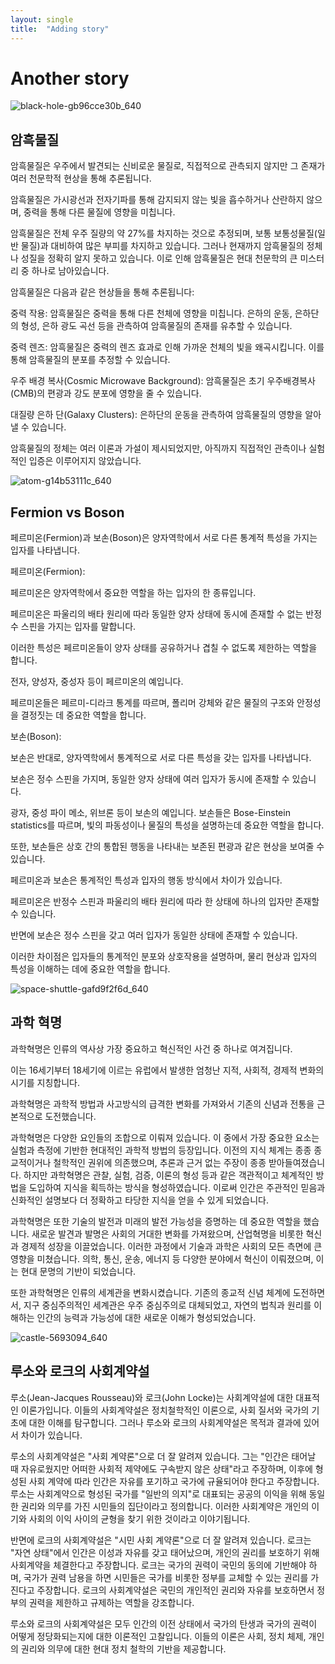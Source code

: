 ```yaml
---
layout: single
title:  "Adding story"
---
```



# Another story




![black-hole-gb96cce30b_640](https://github.com/jasminherb/jasminherb.github.io/assets/133365586/05805208-efbf-4b4d-ad5e-821b5476e840)



## 암흑물질

암흑물질은 우주에서 발견되는 신비로운 물질로, 직접적으로 관측되지 않지만 그 존재가 여러 천문학적 현상을 통해 추론됩니다.

암흑물질은 가시광선과 전자기파를 통해 감지되지 않는 빛을 흡수하거나 산란하지 않으며, 중력을 통해 다른 물질에 영향을 미칩니다.

암흑물질은 전체 우주 질량의 약 27%를 차지하는 것으로 추정되며, 보통 보통성물질(일반 물질)과 대비하여 많은 부피를 차지하고 있습니다. 
그러나 현재까지 암흑물질의 정체나 성질을 정확히 알지 못하고 있습니다. 이로 인해 암흑물질은 현대 천문학의 큰 미스터리 중 하나로 남아있습니다.



암흑물질은 다음과 같은 현상들을 통해 추론됩니다:

중력 작용: 암흑물질은 중력을 통해 다른 천체에 영향을 미칩니다. 은하의 운동, 은하단의 형성, 은하 광도 곡선 등을 관측하여 암흑물질의 존재를 유추할 수 있습니다.

중력 렌즈: 암흑물질은 중력의 렌즈 효과로 인해 가까운 천체의 빛을 왜곡시킵니다. 이를 통해 암흑물질의 분포를 추정할 수 있습니다.

우주 배경 복사(Cosmic Microwave Background): 암흑물질은 초기 우주배경복사(CMB)의 편광과 강도 분포에 영향을 줄 수 있습니다.

대질량 은하 단(Galaxy Clusters): 은하단의 운동을 관측하여 암흑물질의 영향을 알아낼 수 있습니다.

암흑물질의 정체는 여러 이론과 가설이 제시되었지만, 아직까지 직접적인 관측이나 실험적인 입증은 이루어지지 않았습니다. 











![atom-g14b53111c_640](https://github.com/jasminherb/jasminherb.github.io/assets/133365586/ef6392d0-bcb1-4568-bd55-b11088552eba)




## Fermion vs Boson


페르미온(Fermion)과 보손(Boson)은 양자역학에서 서로 다른 통계적 특성을 가지는 입자를 나타냅니다.

페르미온(Fermion):

페르미온은 양자역학에서 중요한 역할을 하는 입자의 한 종류입니다. 

페르미온은 파울리의 배타 원리에 따라 동일한 양자 상태에 동시에 존재할 수 없는 반정수 스핀을 가지는 입자를 말합니다. 

이러한 특성은 페르미온들이 양자 상태를 공유하거나 겹칠 수 없도록 제한하는 역할을 합니다. 

전자, 양성자, 중성자 등이 페르미온의 예입니다. 

페르미온들은 페르미-디라크 통계를 따르며, 폴리머 강체와 같은 물질의 구조와 안정성을 결정짓는 데 중요한 역할을 합니다.


보손(Boson):

보손은 반대로, 양자역학에서 통계적으로 서로 다른 특성을 갖는 입자를 나타냅니다. 

보손은 정수 스핀을 가지며, 동일한 양자 상태에 여러 입자가 동시에 존재할 수 있습니다. 

광자, 중성 파이 메소, 위브론 등이 보손의 예입니다. 보손들은 Bose-Einstein statistics를 따르며, 빛의 파동성이나 물질의 특성을 설명하는데 중요한 역할을 합니다. 

또한, 보손들은 상호 간의 통합된 행동을 나타내는 보존된 편광과 같은 현상을 보여줄 수 있습니다.

페르미온과 보손은 통계적인 특성과 입자의 행동 방식에서 차이가 있습니다. 

페르미온은 반정수 스핀과 파울리의 배타 원리에 따라 한 상태에 하나의 입자만 존재할 수 있습니다. 

반면에 보손은 정수 스핀을 갖고 여러 입자가 동일한 상태에 존재할 수 있습니다. 

이러한 차이점은 입자들의 통계적인 분포와 상호작용을 설명하며, 물리 현상과 입자의 특성을 이해하는 데에 중요한 역할을 합니다.












![space-shuttle-gafd9f2f6d_640](https://github.com/jasminherb/jasminherb.github.io/assets/133365586/09619664-6b2f-477c-b485-387db63dc956)




## 과학 혁명

과학혁명은 인류의 역사상 가장 중요하고 혁신적인 사건 중 하나로 여겨집니다. 

이는 16세기부터 18세기에 이르는 유럽에서 발생한 엄청난 지적, 사회적, 경제적 변화의 시기를 지칭합니다. 

과학혁명은 과학적 방법과 사고방식의 급격한 변화를 가져와서 기존의 신념과 전통을 근본적으로 도전했습니다.

과학혁명은 다양한 요인들의 조합으로 이뤄져 있습니다. 이 중에서 가장 중요한 요소는 실험과 측정에 기반한 현대적인 과학적 방법의 등장입니다. 
이전의 지식 체계는 종종 종교적이거나 철학적인 권위에 의존했으며, 추론과 근거 없는 주장이 종종 받아들여졌습니다. 
하지만 과학혁명은 관찰, 실험, 검증, 이론의 형성 등과 같은 객관적이고 체계적인 방법을 도입하여 지식을 획득하는 방식을 형성하였습니다. 
이로써 인간은 주관적인 믿음과 신화적인 설명보다 더 정확하고 타당한 지식을 얻을 수 있게 되었습니다.

과학혁명은 또한 기술의 발전과 미래의 발전 가능성을 증명하는 데 중요한 역할을 했습니다. 
새로운 발견과 발명은 사회의 거대한 변화를 가져왔으며, 산업혁명을 비롯한 혁신과 경제적 성장을 이끌었습니다. 
이러한 과정에서 기술과 과학은 사회의 모든 측면에 큰 영향을 미쳤습니다. 
의학, 통신, 운송, 에너지 등 다양한 분야에서 혁신이 이뤄졌으며, 이는 현대 문명의 기반이 되었습니다.

또한 과학혁명은 인류의 세계관을 변화시켰습니다. 
기존의 종교적 신념 체계에 도전하면서, 지구 중심주의적인 세계관은 우주 중심주의로 대체되었고, 
자연의 법칙과 원리를 이해하는 인간의 능력과 가능성에 대한 새로운 이해가 형성되었습니다. 








![castle-5693094_640](https://github.com/jasminherb/jasminherb.github.io/assets/133365586/2cc7e363-0878-4956-b11e-d62018ffe1c4)




## 루소와 로크의 사회계약설


루소(Jean-Jacques Rousseau)와 로크(John Locke)는 사회계약설에 대한 대표적인 이론가입니다. 
이들의 사회계약설은 정치철학적인 이론으로, 사회 질서와 국가의 기초에 대한 이해를 탐구합니다.
그러나 루소와 로크의 사회계약설은 목적과 결과에 있어서 차이가 있습니다.


루소의 사회계약설은 "사회 계약론"으로 더 잘 알려져 있습니다.
그는 "인간은 태어날 때 자유로웠지만 어떠한 사회적 제약에도 구속받지 않은 상태"라고 주장하며, 
이후에 형성된 사회 계약에 따라 인간은 자유를 포기하고 국가에 규율되어야 한다고 주장합니다. 
루소는 사회계약으로 형성된 국가를 "일반의 의지"로 대표되는 공공의 이익을 위해 동일한 권리와 의무를 가진 시민들의 집단이라고 정의합니다. 
이러한 사회계약은 개인의 이기와 사회의 이익 사이의 균형을 찾기 위한 것이라고 이야기됩니다.

반면에 로크의 사회계약설은 "시민 사회 계약론"으로 더 잘 알려져 있습니다. 
로크는 "자연 상태"에서 인간은 이성과 자유를 갖고 태어났으며, 개인의 권리를 보호하기 위해 사회계약을 체결한다고 주장합니다. 
로크는 국가의 권력이 국민의 동의에 기반해야 하며, 국가가 권력 남용을 하면 시민들은 국가를 비롯한 정부를 교체할 수 있는 권리를 가진다고 주장합니다. 
로크의 사회계약설은 국민의 개인적인 권리와 자유를 보호하면서 정부의 권력을 제한하고 규제하는 역할을 강조합니다.

루소와 로크의 사회계약설은 모두 인간의 이전 상태에서 국가의 탄생과 국가의 권력이 어떻게 정당화되는지에 대한 이론적인 고찰입니다. 
이들의 이론은 사회, 정치 체제, 개인의 권리와 의무에 대한 현대 정치 철학의 기반을 제공합니다.



